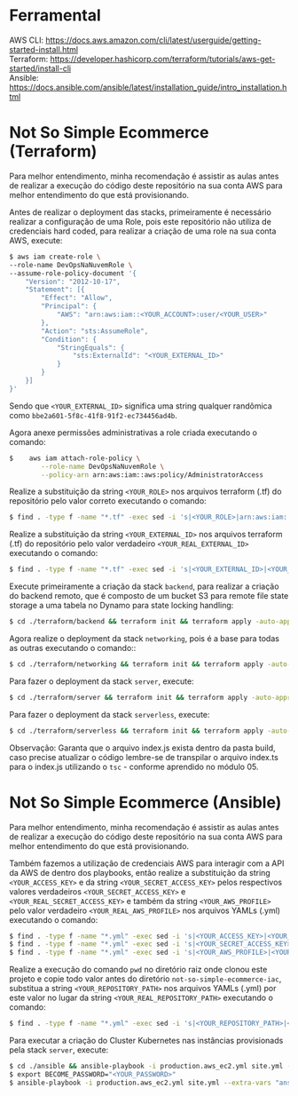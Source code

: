 # Ferramental

AWS CLI: https://docs.aws.amazon.com/cli/latest/userguide/getting-started-install.html <br>
Terraform: https://developer.hashicorp.com/terraform/tutorials/aws-get-started/install-cli <br>
Ansible: https://docs.ansible.com/ansible/latest/installation_guide/intro_installation.html

# Not So Simple Ecommerce (Terraform)

Para melhor entendimento, minha recomendação é assistir as aulas antes de realizar a execução do código deste repositório na sua conta AWS para melhor entendimento do que está provisionando.

Antes de realizar o deployment das stacks, primeiramente é necessário realizar a configuração de uma Role, pois este repositório não utiliza de credenciais hard coded, para realizar a criação de uma role na sua conta AWS, execute:

```bash
$ aws iam create-role \
--role-name DevOpsNaNuvemRole \
--assume-role-policy-document '{
    "Version": "2012-10-17",
    "Statement": [{
        "Effect": "Allow",
        "Principal": {
            "AWS": "arn:aws:iam::<YOUR_ACCOUNT>:user/<YOUR_USER>"
        },
        "Action": "sts:AssumeRole",
        "Condition": {
            "StringEquals": {
                "sts:ExternalId": "<YOUR_EXTERNAL_ID>"
            }
        }
    }]
}'

```
Sendo que `<YOUR_EXTERNAL_ID>` significa uma string qualquer randômica como `bbe2a601-5f8c-41f8-91f2-ec734456ad4b`.

Agora anexe permissões administrativas a role criada executando o comando:

```bash
$    aws iam attach-role-policy \
        --role-name DevOpsNaNuvemRole \
        --policy-arn arn:aws:iam::aws:policy/AdministratorAccess
```

Realize a substituição da string `<YOUR_ROLE>` nos arquivos terraform (.tf) do repositório pelo valor correto executando o comando:

```bash
$ find . -type f -name "*.tf" -exec sed -i 's|<YOUR_ROLE>|arn:aws:iam::<YOUR_ACCOUNT>:role/DevOpsNaNuvemRole|g' {} +
```

Realize a substituição da string `<YOUR_EXTERNAL_ID>` nos arquivos terraform (.tf) do repositório pelo valor verdadeiro `<YOUR_REAL_EXTERNAL_ID>` executando o comando:

```bash
$ find . -type f -name "*.tf" -exec sed -i 's|<YOUR_EXTERNAL_ID>|<YOUR_REAL_EXTERNAL_ID>|g' {} +
```

Execute primeiramente a criação da stack `backend`, para realizar a criação do backend remoto, que é composto de um bucket S3 para remote file state storage a uma tabela no Dynamo para state locking handling:

```bash
$ cd ./terraform/backend && terraform init && terraform apply -auto-approve
```

Agora realize o deployment da stack `networking`, pois é a base para todas as outras executando o comando::

```bash
$ cd ./terraform/networking && terraform init && terraform apply -auto-approve
```

Para fazer o deployment da stack `server`, execute: 

```bash
$ cd ./terraform/server && terraform init && terraform apply -auto-approve
```

Para fazer o deployment da stack `serverless`, execute: 

```bash
$ cd ./terraform/serverless && terraform init && terraform apply -auto-approve
```
Observação: Garanta que o arquivo index.js exista dentro da pasta build,
caso precise atualizar o código lembre-se de transpilar o arquivo index.ts para o index.js utilizando o `tsc` - conforme aprendido no módulo 05.

# Not So Simple Ecommerce (Ansible)

Para melhor entendimento, minha recomendação é assistir as aulas antes de realizar a execução do código deste repositório na sua conta AWS para melhor entendimento do que está provisionando.

Também fazemos a utilização de credenciais AWS para interagir com a API da AWS de dentro dos playbooks, então realize a substituição da string `<YOUR_ACCESS_KEY>` e da string `<YOUR_SECRET_ACCESS_KEY>` pelos respectivos valores verdadeiros `<YOUR_SECRET_ACCESS_KEY>` e `<YOUR_REAL_SECRET_ACCESS_KEY>` e também da string `<YOUR_AWS_PROFILE>` pelo valor verdadeiro `<YOUR_REAL_AWS_PROFILE>` nos arquivos YAMLs (.yml) executando o comando:

```bash
$ find . -type f -name "*.yml" -exec sed -i 's|<YOUR_ACCESS_KEY>|<YOUR_REAL_ACCESS_KEY>|g' {} + &&
$ find . -type f -name "*.yml" -exec sed -i 's|<YOUR_SECRET_ACCESS_KEY>|<YOUR_REAL_SECRET_ACCESS_KEY>|g' {} + &&
$ find . -type f -name "*.yml" -exec sed -i 's|<YOUR_AWS_PROFILE>|<YOUR_REAL_SECRET_ACCESS_KEY>|g' {} +
```

Realize a execução do comando `pwd` no diretório raiz onde clonou este projeto e copie todo valor antes do diretório `not-so-simple-ecommerce-iac`, substitua a string `<YOUR_REPOSITORY_PATH>` nos arquivos YAMLs (.yml) por este valor no lugar da string `<YOUR_REAL_REPOSITORY_PATH>` executando o comando:

```bash
$ find . -type f -name "*.yml" -exec sed -i 's|<YOUR_REPOSITORY_PATH>|<YOUR_REAL_REPOSITORY_PATH>|g' {} +
```

Para executar a criação do Cluster Kubernetes nas instâncias provisionads pela stack `server`, execute:

```bash
$ cd ./ansible && ansible-playbook -i production.aws_ec2.yml site.yml --ask-become-pass OU
$ export BECOME_PASSWORD="<YOUR_PASSWORD>"
$ ansible-playbook -i production.aws_ec2.yml site.yml --extra-vars "ansible_become_password=$BECOME_PASSWORD"
```